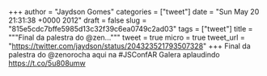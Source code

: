 
+++
author = "Jaydson Gomes"
categories = ["tweet"]
date = "Sun May 20 21:31:38 +0000 2012"
draft = false
slug = "815e5cdc7bffe5985d13c32f39c6ea0749c2ad03"
tags = ["tweet"]
title = """Final da palestra do @zen..."""
tweet = true
micro = true
tweet_url = "https://twitter.com/jaydson/status/204323521793507328"
+++
Final da palestra do @zenorocha aqui na #JSConfAR Galera aplaudindo https://t.co/5u808umw
